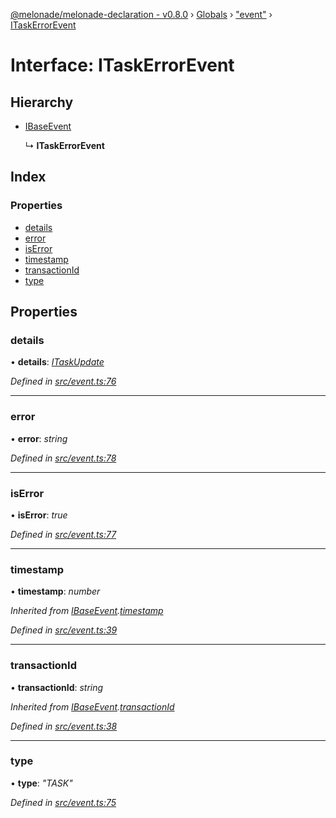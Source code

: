 [@melonade/melonade-declaration - v0.8.0](../README.md) › [Globals](../globals.md) › ["event"](../modules/_event_.md) › [ITaskErrorEvent](_event_.itaskerrorevent.md)

# Interface: ITaskErrorEvent

## Hierarchy

* [IBaseEvent](_event_.ibaseevent.md)

  ↳ **ITaskErrorEvent**

## Index

### Properties

* [details](_event_.itaskerrorevent.md#details)
* [error](_event_.itaskerrorevent.md#error)
* [isError](_event_.itaskerrorevent.md#iserror)
* [timestamp](_event_.itaskerrorevent.md#timestamp)
* [transactionId](_event_.itaskerrorevent.md#transactionid)
* [type](_event_.itaskerrorevent.md#type)

## Properties

###  details

• **details**: *[ITaskUpdate](_event_.itaskupdate.md)*

*Defined in [src/event.ts:76](https://github.com/devit-tel/melonade-declaration/blob/26b2f11/src/event.ts#L76)*

___

###  error

• **error**: *string*

*Defined in [src/event.ts:78](https://github.com/devit-tel/melonade-declaration/blob/26b2f11/src/event.ts#L78)*

___

###  isError

• **isError**: *true*

*Defined in [src/event.ts:77](https://github.com/devit-tel/melonade-declaration/blob/26b2f11/src/event.ts#L77)*

___

###  timestamp

• **timestamp**: *number*

*Inherited from [IBaseEvent](_event_.ibaseevent.md).[timestamp](_event_.ibaseevent.md#timestamp)*

*Defined in [src/event.ts:39](https://github.com/devit-tel/melonade-declaration/blob/26b2f11/src/event.ts#L39)*

___

###  transactionId

• **transactionId**: *string*

*Inherited from [IBaseEvent](_event_.ibaseevent.md).[transactionId](_event_.ibaseevent.md#transactionid)*

*Defined in [src/event.ts:38](https://github.com/devit-tel/melonade-declaration/blob/26b2f11/src/event.ts#L38)*

___

###  type

• **type**: *"TASK"*

*Defined in [src/event.ts:75](https://github.com/devit-tel/melonade-declaration/blob/26b2f11/src/event.ts#L75)*
